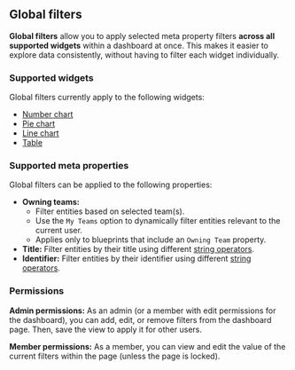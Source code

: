 ## Global filters

**Global filters** allow you to apply selected meta property filters **across all supported widgets** within a dashboard at once. This makes it easier to explore data consistently, without having to filter each widget individually.

### Supported widgets

Global filters currently apply to the following widgets:

- [Number chart](/customize-pages-dashboards-and-plugins/dashboards/#number-chart)
- [Pie chart](/customize-pages-dashboards-and-plugins/dashboards/#pie-chart)
- [Line chart](/customize-pages-dashboards-and-plugins/dashboards/#line-chart)
- [Table](/customize-pages-dashboards-and-plugins/dashboards/#table)


### Supported meta properties

Global filters can be applied to the following properties:
- **Owning teams:**
  - Filter entities based on selected team(s).
  - Use the `My Teams` option to dynamically filter entities relevant to the current user.
  - Applies only to blueprints that include an `Owning Team` property.
- **Title:** Filter entities by their title using different [string operators](/search-and-query/comparison-operators).
- **Identifier:** Filter entities by their identifier using different [string operators](/search-and-query/comparison-operators).

### Permissions

**Admin permissions:** As an admin (or a member with edit permissions for the dashboard), you can add, edit, or remove filters from the dashboard page. Then, save the view to apply it for other users.

**Member permissions:** As a member, you can view and edit the value of the current filters within the page (unless the page is locked).
